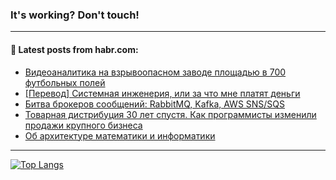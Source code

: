 ### It's working? Don't touch!

---
<!--
#### 🛠️ Technical stack:

![C++](https://img.shields.io/badge/C++-informational?logo=c%2B%2B&style=flat&logoColor=white&color=9C033A)
![Java](https://img.shields.io/badge/Java-informational?logo=java&style=flat&logoColor=white&color=007396)
![Kotlin](https://img.shields.io/badge/Kotlin-informational?logo=Kotlin&style=flat&logoColor=white&color=0095D5)
![JS](https://img.shields.io/badge/JS-informational?logo=javaScript&style=flat&logoColor=black&color=F7Df1E) <br>
![HTML5](https://img.shields.io/badge/HTML5-informational?logo=html5&style=flat&logoColor=white&color=E34F26)
![CSS3](https://img.shields.io/badge/CSS3-informational?logo=css3&style=flat&logoColor=white&color=157286)
![Sass](https://img.shields.io/badge/Saas-informational?logo=sass&style=flat&logoColor=white&color=hotpink)
![PHP](https://img.shields.io/badge/PHP-informational?logo=php&style=flat&logoColor=white&color=777BB4) <br>
![WebPAck](https://img.shields.io/badge/WebPack-informational?logo=webPack&style=flat&logoColor=white&color=FF6F00)
![Bootstrap](https://img.shields.io/badge/Bootstrap-informational?logo=Bootstrap&style=flat&logoColor=white&color=7952B3)
![MySQL](https://img.shields.io/badge/MySQL-informational?logo=MySQL&style=flat&logoColor=white&color=00f) <br>
![NodeJS](https://img.shields.io/badge/NodeJS-informational?logo=node.js&style=flat&logoColor=white&color=43853D)
![Spring](https://img.shields.io/badge/Spring-informational?logo=Spring&style=flat&logoColor=white&color=0A9EDC)
![Angular](https://img.shields.io/badge/Vue-informational?logo=vue.js&style=flat&logoColor=white&color=red)
![Git](https://img.shields.io/badge/Git-informational?logo=git&style=flat&logoColor=white&color=darkorange)

___
-->

#### 💬 Latest posts from habr.com:

<!-- BLOG-POST-LIST:START -->
- [Видеоаналитика на взрывоопасном заводе площадью в 700 футбольных полей](https://habr.com/ru/post/700634/?utm_source=habrahabr&utm_medium=rss&utm_campaign=700634)
- [[Перевод] Системная инженерия, или за что мне платят деньги](https://habr.com/ru/post/700270/?utm_source=habrahabr&utm_medium=rss&utm_campaign=700270)
- [Битва брокеров сообщений: RabbitMQ, Kafka, AWS SNS/SQS](https://habr.com/ru/post/700608/?utm_source=habrahabr&utm_medium=rss&utm_campaign=700608)
- [Товарная дистрибуция 30 лет спустя. Как программисты изменили продажи крупного бизнеса](https://habr.com/ru/post/700556/?utm_source=habrahabr&utm_medium=rss&utm_campaign=700556)
- [Об архитектуре математики и информатики](https://habr.com/ru/post/700580/?utm_source=habrahabr&utm_medium=rss&utm_campaign=700580)
<!-- BLOG-POST-LIST:END -->

---

[![Top Langs](https://github-readme-stats.vercel.app/api/top-langs/?username=zloylis&layout=compact&hide_border=true&theme=dracula)](https://github.com/zloylis)
